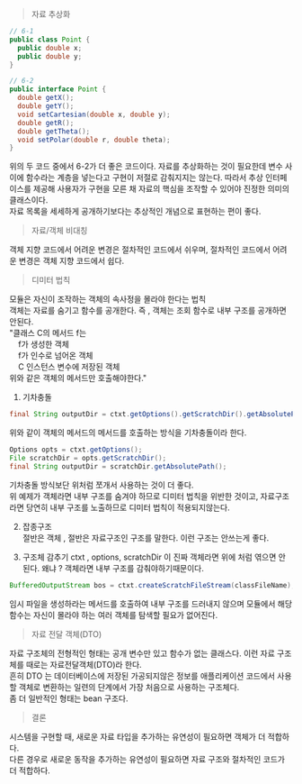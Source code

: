 > 자료 추상화

```java
// 6-1
public class Point {
  public double x;
  public double y;
}

// 6-2
public interface Point {
  double getX();
  double getY();
  void setCartesian(double x, double y);
  double getR();
  double getTheta();
  void setPolar(double r, double theta);
}
```
위의 두 코드 중에서 6-2가 더 좋은 코드이다. 자료를 추상화하는 것이 필요한데 변수 사이에 함수라는 계층을 넣는다고 구현이 저절로 감춰지지는 않는다. 따라서 추상 인터페이스를 제공해 사용자가 구현을 모른 채 자료의 핵심을 조작할 수 있어야 진정한 의미의 클래스이다.  
자료 목록을 세세하게 공개하기보다는 추상적인 개념으로 표현하는 편이 좋다.  

> 자료/객체 비대칭

객체 지향 코드에서 어려운 변경은 절차적인 코드에서 쉬우며, 절차적인 코드에서 어려운 변경은 객체 지향 코드에서 쉽다.

> 디미터 법칙

모듈은 자신이 조작하는 객체의 속사정을 몰라야 한다는 법칙  
객체는 자료를 숨기고 함수를 공개한다. 즉 , 객체는 조회 함수로 내부 구조를 공개하면 안된다.  
"클래스 C의 메서드 f는  
&nbsp;&nbsp;&nbsp;&nbsp;f가 생성한 객체  
&nbsp;&nbsp;&nbsp;&nbsp;f가 인수로 넘어온 객체  
&nbsp;&nbsp;&nbsp;&nbsp;C 인스턴스 변수에 저장된 객체  
  위와 같은 객체의 메서드만 호출해야한다."
1. 기차충돌  
```java
final String outputDir = ctxt.getOptions().getScratchDir().getAbsolutePath();
```
위와 같이 객체의 메서드의 메서드를 호출하는 방식을 기차충돌이라 한다.
```java
Options opts = ctxt.getOptions();
File scratchDir = opts.getScratchDir();
final String outputDir = scratchDir.getAbsolutePath();
```
기차충돌 방식보단 위처럼 쪼개서 사용하는 것이 더 좋다.  
위 예제가 객체라면 내부 구조를 숨겨야 하므로 디미터 법칙을 위반한 것이고,
자료구조라면 당연히 내부 구조를 노출하므로 디미터 법칙이 적용되지않는다.  

2. 잡종구조  
절반은 객체 , 절반은 자료구조인 구조를 말한다. 이런 구조는 안쓰는게 좋다.

3. 구조체 감추기
ctxt , options, scratchDir 이 진짜 객체라면 위에 처럼 엮으면 안된다. 왜냐 ? 객체라면 내부 구조를 감춰야하기때문이다.  

```java
BufferedOutputStream bos = ctxt.createScratchFileStream(classFileName);
```

임시 파일을 생성하라는 메서드를 호출하여 내부 구조를 드러내지 않으며 모듈에서 해당 함수는 자신이 몰라야 하는 여러 객체를 탐색할 필요가 없어진다.

> 자료 전달 객체(DTO)

자료 구조체의 전형적인 형태는 공개 변수만 있고 함수가 없는 클래스다. 이런 자료 구조체를 때로는 자료전달객체(DTO)라 한다.  
흔히 DTO 는 데이터베이스에 저장된 가공되지않은 정보를 애플리케이션 코드에서 사용할 객체로 변환하는 일련의 단계에서 가장 처음으로 사용하는 구조체다.  
좀 더 일반적인 형태는 bean 구조다.

> 결론

시스템을 구현할 때, 새로운 자료 타입을 추가하는 유연성이 필요하면 객체가 더 적합하다.  
다른 경우로 새로운 동작을 추가하는 유연성이 필요하면 자료 구조와 절차적인 코드가 더 적합하다.
